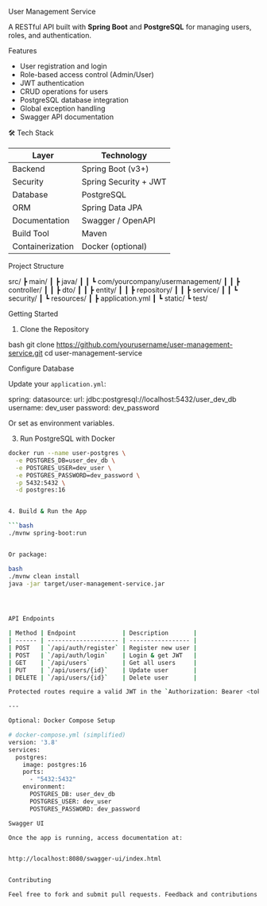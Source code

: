 


User Management Service

A RESTful API built with **Spring Boot** and **PostgreSQL** for managing users, roles, and authentication.



Features

- User registration and login
- Role-based access control (Admin/User)
- JWT authentication
- CRUD operations for users
- PostgreSQL database integration
- Global exception handling
- Swagger API documentation


 🛠️ Tech Stack

| Layer        | Technology        |
|--------------|------------------|
| Backend      | Spring Boot (v3+) |
| Security     | Spring Security + JWT |
| Database     | PostgreSQL       |
| ORM          | Spring Data JPA  |
| Documentation| Swagger / OpenAPI |
| Build Tool   | Maven            |
| Containerization | Docker (optional) |



Project Structure


src/
┣ main/
┃ ┣ java/
┃ ┃ ┗ com/yourcompany/usermanagement/
┃ ┃   ┣ controller/
┃ ┃   ┣ dto/
┃ ┃   ┣ entity/
┃ ┃   ┣ repository/
┃ ┃   ┣ service/
┃ ┃   ┗ security/
┃ ┗ resources/
┃     ┣ application.yml
┃     ┗ static/
┗ test/


 Getting Started

1. Clone the Repository

bash
git clone https://github.com/yourusername/user-management-service.git
cd user-management-service


Configure Database

Update your `application.yml`:

spring:
  datasource:
    url: jdbc:postgresql://localhost:5432/user_dev_db
    username: dev_user
    password: dev_password


Or set as environment variables.


 3. Run PostgreSQL with Docker

```bash
docker run --name user-postgres \
  -e POSTGRES_DB=user_dev_db \
  -e POSTGRES_USER=dev_user \
  -e POSTGRES_PASSWORD=dev_password \
  -p 5432:5432 \
  -d postgres:16


4. Build & Run the App

```bash
./mvnw spring-boot:run


Or package:

bash
./mvnw clean install
java -jar target/user-management-service.jar




API Endpoints

| Method | Endpoint             | Description       |
| ------ | -------------------- | ----------------- |
| POST   | `/api/auth/register` | Register new user |
| POST   | `/api/auth/login`    | Login & get JWT   |
| GET    | `/api/users`         | Get all users     |
| PUT    | `/api/users/{id}`    | Update user       |
| DELETE | `/api/users/{id}`    | Delete user       |

Protected routes require a valid JWT in the `Authorization: Bearer <token>` header.

---

Optional: Docker Compose Setup

# docker-compose.yml (simplified)
version: '3.8'
services:
  postgres:
    image: postgres:16
    ports:
      - "5432:5432"
    environment:
      POSTGRES_DB: user_dev_db
      POSTGRES_USER: dev_user
      POSTGRES_PASSWORD: dev_password

Swagger UI

Once the app is running, access documentation at:


http://localhost:8080/swagger-ui/index.html


Contributing

Feel free to fork and submit pull requests. Feedback and contributions are always welcome!





